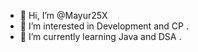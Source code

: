 - 👋 Hi, I’m @Mayur25X
- 👀 I’m interested in Development and CP .
- 🌱 I’m currently learning Java and DSA .


<!---
Mayur25X/Mayur25X is a ✨ special ✨ repository because its `README.md` (this file) appears on your GitHub profile.
You can click the Preview link to take a look at your changes.
--->

